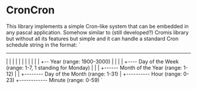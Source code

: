 # CronCron
This library implements a simple Cron-like system that can be embedded in any pascal application.
Somehow similar to (still developed?) Cromis library but without all its features but simple and it can handle a standard Cron schedule string in the format:
`
* * * * * *
| | | | | |
| | | | | +-- Year              (range: 1900-3000)
| | | | +---- Day of the Week   (range: 1-7, 1 standing for Monday)
| | | +------ Month of the Year (range: 1-12)
| | +-------- Day of the Month  (range: 1-31)
| +---------- Hour              (range: 0-23)
+------------ Minute            (range: 0-59)
`
